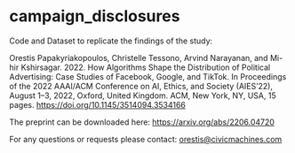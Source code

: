 # campaign_disclosures

Code and Dataset to replicate the findings of the study: 

Orestis Papakyriakopoulos, Christelle Tessono, Arvind Narayanan, and Mi-
hir Kshirsagar. 2022. How Algorithms Shape the Distribution of Political
Advertising: Case Studies of Facebook, Google, and TikTok. In Proceedings
of the 2022 AAAI/ACM Conference on AI, Ethics, and Society (AIES’22), August
1–3, 2022, Oxford, United Kingdom. ACM, New York, NY, USA, 15 pages.
https://doi.org/10.1145/3514094.3534166

The preprint can be downloaded here: https://arxiv.org/abs/2206.04720

For any questions or requests please contact: orestis@civicmachines.com
